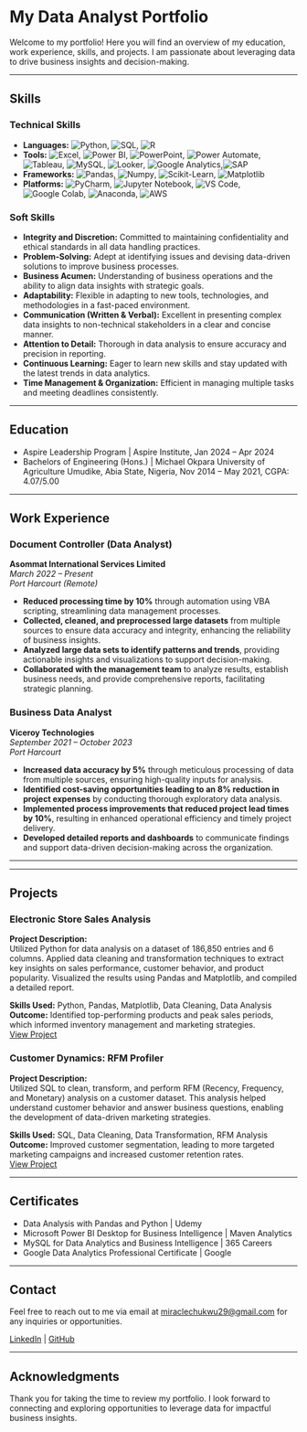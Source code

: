 # My Data Analyst Portfolio

Welcome to my portfolio! Here you will find an overview of my education, work experience, skills, and projects. I am passionate about leveraging data to drive business insights and decision-making. 

---

## Skills

### Technical Skills
- **Languages:** ![Python](https://img.shields.io/badge/Python-3776AB?style=for-the-badge&logo=python&logoColor=white), ![SQL](https://img.shields.io/badge/SQL-3776AB?style=for-the-badge&logo=sql&logoColor=white), ![R](https://img.shields.io/badge/R-276DC3?style=for-the-badge&logo=r&logoColor=white)
- **Tools:** ![Excel](https://img.shields.io/badge/Excel-217346?style=for-the-badge&logo=microsoft-excel&logoColor=white), ![Power BI](https://img.shields.io/badge/Power%20BI-F2C811?style=for-the-badge&logo=power-bi&logoColor=black), ![PowerPoint](https://img.shields.io/badge/PowerPoint-B7472A?style=for-the-badge&logo=microsoft-powerpoint&logoColor=white), ![Power Automate](https://img.shields.io/badge/Power%20Automate-0089D6?style=for-the-badge&logo=power-automate&logoColor=white), ![Tableau](https://img.shields.io/badge/Tableau-E97627?style=for-the-badge&logo=tableau&logoColor=white), ![MySQL](https://img.shields.io/badge/MySQL-4479A1?style=for-the-badge&logo=mysql&logoColor=white), ![Looker](https://img.shields.io/badge/Looker-4285F4?style=for-the-badge&logo=looker&logoColor=white), ![Google Analytics](https://img.shields.io/badge/Google%20Analytics-E37400?style=for-the-badge&logo=google-analytics&logoColor=white),![SAP](https://img.shields.io/badge/SAP-0FAAFF?style=for-the-badge&logo=sap&logoColor=white)
- **Frameworks:** ![Pandas](https://img.shields.io/badge/Pandas-150458?style=for-the-badge&logo=pandas&logoColor=white), ![Numpy](https://img.shields.io/badge/Numpy-013243?style=for-the-badge&logo=numpy&logoColor=white), ![Scikit-Learn](https://img.shields.io/badge/Scikit%20Learn-F7931E?style=for-the-badge&logo=scikit-learn&logoColor=white), ![Matplotlib](https://img.shields.io/badge/Matplotlib-3776AB?style=for-the-badge&logo=python&logoColor=white)
- **Platforms:** ![PyCharm](https://img.shields.io/badge/PyCharm-000000?style=for-the-badge&logo=pycharm&logoColor=white), ![Jupyter Notebook](https://img.shields.io/badge/Jupyter%20Notebook-F37626?style=for-the-badge&logo=jupyter&logoColor=white), ![VS Code](https://img.shields.io/badge/VS%20Code-007ACC?style=for-the-badge&logo=visual-studio-code&logoColor=white), ![Google Colab](https://img.shields.io/badge/Google%20Colab-F9AB00?style=for-the-badge&logo=google-colab&logoColor=white), ![Anaconda](https://img.shields.io/badge/Anaconda-44A833?style=for-the-badge&logo=anaconda&logoColor=white), ![AWS](https://img.shields.io/badge/AWS-232F3E?style=for-the-badge&logo=amazon-aws&logoColor=white)


### Soft Skills
- **Integrity and Discretion:** Committed to maintaining confidentiality and ethical standards in all data handling practices.
- **Problem-Solving:** Adept at identifying issues and devising data-driven solutions to improve business processes.
- **Business Acumen:** Understanding of business operations and the ability to align data insights with strategic goals.
- **Adaptability:** Flexible in adapting to new tools, technologies, and methodologies in a fast-paced environment.
- **Communication (Written & Verbal):** Excellent in presenting complex data insights to non-technical stakeholders in a clear and concise manner.
- **Attention to Detail:** Thorough in data analysis to ensure accuracy and precision in reporting.
- **Continuous Learning:** Eager to learn new skills and stay updated with the latest trends in data analytics.
- **Time Management & Organization:** Efficient in managing multiple tasks and meeting deadlines consistently.


---

## Education

- Aspire Leadership Program | Aspire Institute, Jan 2024 – Apr 2024
- Bachelors of Engineering (Hons.) | Michael Okpara University of Agriculture Umudike, Abia State, Nigeria, Nov 2014 – May 2021, CGPA: 4.07/5.00


---

## Work Experience

### Document Controller (Data Analyst)
**Asommat International Services Limited**  
_March 2022 – Present_  
_Port Harcourt (Remote)_

- **Reduced processing time by 10%** through automation using VBA scripting, streamlining data management processes.
- **Collected, cleaned, and preprocessed large datasets** from multiple sources to ensure data accuracy and integrity, enhancing the reliability of business insights.
- **Analyzed large data sets to identify patterns and trends**, providing actionable insights and visualizations to support decision-making.
- **Collaborated with the management team** to analyze results, establish business needs, and provide comprehensive reports, facilitating strategic planning.

### Business Data Analyst
**Viceroy Technologies**  
_September 2021 – October 2023_  
_Port Harcourt_

- **Increased data accuracy by 5%** through meticulous processing of data from multiple sources, ensuring high-quality inputs for analysis.
- **Identified cost-saving opportunities leading to an 8% reduction in project expenses** by conducting thorough exploratory data analysis.
- **Implemented process improvements that reduced project lead times by 10%**, resulting in enhanced operational efficiency and timely project delivery.
- **Developed detailed reports and dashboards** to communicate findings and support data-driven decision-making across the organization.

---



---

## Projects

### Electronic Store Sales Analysis
**Project Description:**  
Utilized Python for data analysis on a dataset of 186,850 entries and 6 columns. Applied data cleaning and transformation techniques to extract key insights on sales performance, customer behavior, and product popularity. Visualized the results using Pandas and Matplotlib, and compiled a detailed report.

**Skills Used:** Python, Pandas, Matplotlib, Data Cleaning, Data Analysis  
**Outcome:** Identified top-performing products and peak sales periods, which informed inventory management and marketing strategies.  
[View Project](https://github.com/your-username/electronic-store-sales-analysis)

### Customer Dynamics: RFM Profiler
**Project Description:**  
Utilized SQL to clean, transform, and perform RFM (Recency, Frequency, and Monetary) analysis on a customer dataset. This analysis helped understand customer behavior and answer business questions, enabling the development of data-driven marketing strategies.

**Skills Used:** SQL, Data Cleaning, Data Transformation, RFM Analysis  
**Outcome:** Improved customer segmentation, leading to more targeted marketing campaigns and increased customer retention rates.  
[View Project](https://github.com/your-username/customer-dynamics-rfm-profiler)

---
## Certificates

- Data Analysis with Pandas and Python | Udemy
- Microsoft Power BI Desktop for Business Intelligence | Maven Analytics
- MySQL for Data Analytics and Business Intelligence | 365 Careers
- Google Data Analytics Professional Certificate | Google

---

## Contact

Feel free to reach out to me via email at [miraclechukwu29@gmail.com](mailto:miraclechukwu29@gmail.com) for any inquiries or opportunities.

[LinkedIn](www.linkedin.com/in/miraclechukwu) | [GitHub](https://github.com/miraclechukwu)

---

## Acknowledgments

Thank you for taking the time to review my portfolio. I look forward to connecting and exploring opportunities to leverage data for impactful business insights.

